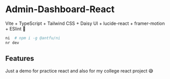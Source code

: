 # Admin-Dashboard-React

Vite + TypeScript + Tailwind CSS + Daisy UI + lucide-react + framer-motion + ESlint 🤏

```sh
ni  # npm i -g @antfu/ni
nr dev
```

## Features
Just a demo for practice react and also for my college react project 😅